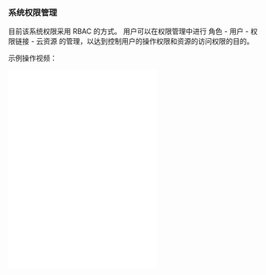 ### 系统权限管理

目前该系统权限采用 RBAC 的方式。
用户可以在权限管理中进行 角色 - 用户 - 权限链接 - 云资源 的管理，以达到控制用户的操作权限和资源的访问权限的目的。

示例操作视频：

<iframe src="//player.bilibili.com/player.html?bvid=BV19K4y1H7Bx&page=1" scrolling="no" border="0" frameborder="no" framespacing="0" allowfullscreen="true" height="400px"> </iframe>
